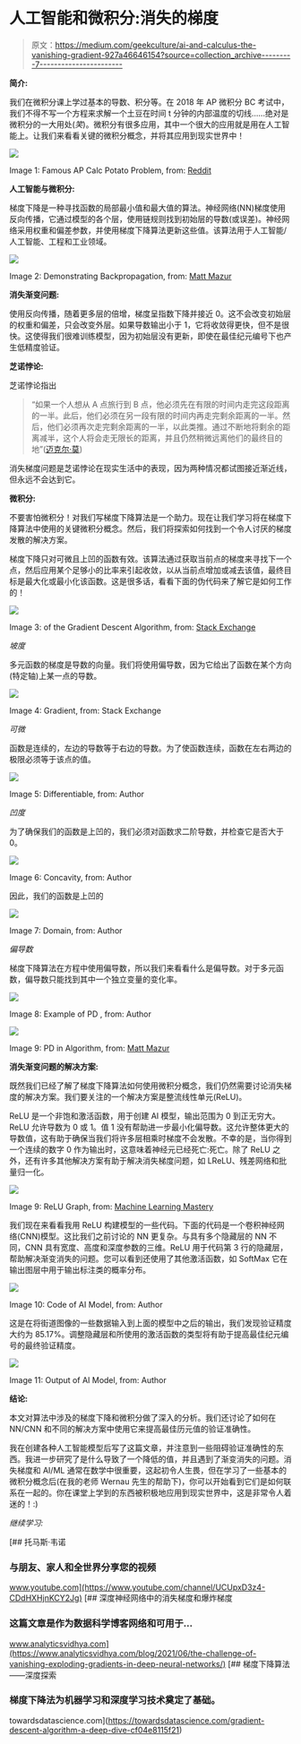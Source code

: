 # 人工智能和微积分:消失的梯度

> 原文：<https://medium.com/geekculture/ai-and-calculus-the-vanishing-gradient-927a46646154?source=collection_archive---------7----------------------->

**简介:**

我们在微积分课上学过基本的导数、积分等。在 2018 年 AP 微积分 BC 考试中，我们不得不写一个方程来求解一个土豆在时间 t 分钟的内部温度的切线……绝对是微积分的一大用处(*笑*)。微积分有很多应用，其中一个很大的应用就是用在人工智能上。让我们来看看关键的微积分概念，并将其应用到现实世界中！

![](img/b5c6c7df2bfcdf36017aa02967ad9aaa.png)

Image 1: Famous AP Calc Potato Problem, from: [Reddit](https://www.reddit.com/r/MemeEconomy/comments/6a90jg/quick_buy_ap_calc_bc_potato_memes_before_its_too/)

**人工智能与微积分:**

梯度下降是一种寻找函数的局部最小值和最大值的算法。神经网络(NN)梯度使用反向传播，它通过模型的各个层，使用链规则找到初始层的导数(或误差)。神经网络采用权重和偏差参数，并使用梯度下降算法更新这些值。该算法用于人工智能/人工智能、工程和工业领域。

![](img/5602d0a403785fbd316c19a1e2bd4c6a.png)

Image 2: Demonstrating Backpropagation, from: [Matt Mazur](https://mattmazur.com/2015/03/17/a-step-by-step-backpropagation-example/)

**消失渐变问题:**

使用反向传播，随着更多层的倍增，梯度呈指数下降并接近 0。这不会改变初始层的权重和偏差，只会改变外层。如果导数输出小于 1，它将收敛得更快，但不是很快。这使得我们很难训练模型，因为初始层没有更新，即使在最佳纪元编号下也产生低精度验证。

**芝诺悖论:**

芝诺悖论指出

> “如果一个人想从 A 点旅行到 B 点，他必须先在有限的时间内走完这段距离的一半。此后，他们必须在另一段有限的时间内再走完剩余距离的一半。然后，他们必须再次走完剩余距离的一半，以此类推。通过不断地将剩余的距离减半，这个人将会走无限长的距离，并且仍然稍微远离他们的最终目的地”([迈克尔·莫](https://www.futurescienceleaders.com/blog/2021/03/zenos-dichotomy-paradox/#:~:text=Once%20upon%20a%20time%2C%20an,a%20finite%20amount%20of%20time.))

消失梯度问题是芝诺悖论在现实生活中的表现，因为两种情况都试图接近渐近线，但永远不会达到它。

**微积分:**

不要害怕微积分！对我们写梯度下降算法是一个助力。现在让我们学习将在梯度下降算法中使用的关键微积分概念。然后，我们将探索如何找到一个令人讨厌的梯度发散的解决方案。

梯度下降只对可微且上凹的函数有效。该算法通过获取当前点的梯度来寻找下一个点，然后应用某个足够小的比率来引起收敛，以从当前点增加或减去该值，最终目标是最大化或最小化该函数。这是很多话，看看下面的伪代码来了解它是如何工作的！

![](img/98f019d9c46fffb507f7095172d2ebb5.png)

Image 3: of the Gradient Descent Algorithm, from: [Stack Exchange](https://stats.stackexchange.com/questions/166575/what-happens-when-i-use-gradient-descent-over-a-zero-slope)

*坡度*

多元函数的梯度是导数的向量。我们将使用偏导数，因为它给出了函数在某个方向(特定轴)上某一点的导数。

![](img/7616303109ecfa0ae62505aba501c4d0.png)

Image 4: Gradient, from: Stack Exchange

*可微*

函数是连续的，左边的导数等于右边的导数。为了使函数连续，函数在左右两边的极限必须等于该点的值。

![](img/9ded5c3d7cb050be85c443cda75aadc3.png)

Image 5: Differentiable, from: Author

*凹度*

为了确保我们的函数是上凹的，我们必须对函数求二阶导数，并检查它是否大于 0。

![](img/727dbfbfd05ce86fbef89e9e60aeadda.png)

Image 6: Concavity, from: Author

因此，我们的函数是上凹的

![](img/3a72c1f30e65bac11dbf67d3c5a339f2.png)

Image 7: Domain, from: Author

*偏导数*

梯度下降算法在方程中使用偏导数，所以我们来看看什么是偏导数。对于多元函数，偏导数只能找到其中一个独立变量的变化率。

![](img/4714ffcbba1abecd59daa27dca7feebc.png)

Image 8: Example of PD , from: Author

![](img/1b7634c49abd153d00f24684d8f1ab89.png)

Image 9: PD in Algorithm, from: [Matt Mazur](https://mattmazur.com/2015/03/17/a-step-by-step-backpropagation-example/)

**消失渐变问题的解决方案:**

既然我们已经了解了梯度下降算法如何使用微积分概念，我们仍然需要讨论消失梯度的解决方案。我们要关注的一个解决方案是整流线性单元(ReLU)。

ReLU 是一个非饱和激活函数，用于创建 AI 模型，输出范围为 0 到正无穷大。ReLU 允许导数为 0 或 1。值 1 没有帮助进一步最小化偏导数。这允许整体更大的导数值，这有助于确保当我们将许多层相乘时梯度不会发散。不幸的是，当你得到一个连续的数字 0 作为输出时，这意味着神经元已经死亡:死亡。除了 ReLU 之外，还有许多其他解决方案有助于解决消失梯度问题，如 LReLU、残差网络和批量归一化。

![](img/c2c9283a6182273d2e56fff3ef3a6876.png)

Image 9: ReLU Graph, from: [Machine Learning Mastery](https://machinelearningmastery.com/rectified-linear-activation-function-for-deep-learning-neural-networks/)

我们现在来看看我用 ReLU 构建模型的一些代码。下面的代码是一个卷积神经网络(CNN)模型。这比我们之前讨论的 NN 更复杂。与具有多个隐藏层的 NN 不同，CNN 具有宽度、高度和深度参数的三维。ReLU 用于代码第 3 行的隐藏层，帮助解决渐变消失的问题。您可以看到还使用了其他激活函数，如 SoftMax 它在输出图层中用于输出标注类的概率分布。

![](img/eddb4bbc88921bc82b6977b5ffd028bd.png)

Image 10: Code of AI Model, from: Author

这是在将街道图像的一些数据输入到上面的模型中之后的输出，我们发现验证精度大约为 85.17%。调整隐藏层和所使用的激活函数的类型将有助于提高最佳纪元编号的最终验证精度。

![](img/9f016cc41585262d734a8b5a1b2f1940.png)

Image 11: Output of AI Model, from: Author

**结论:**

本文对算法中涉及的梯度下降和微积分做了深入的分析。我们还讨论了如何在 NN/CNN 和不同的解决方案中使用它来提高最佳历元值的验证准确性。

我在创建各种人工智能模型后写了这篇文章，并注意到一些阻碍验证准确性的东西。我进一步研究了是什么导致了一个降低的值，并且遇到了渐变消失的问题。消失梯度和 AI/ML 通常在数学中很重要，这起初令人生畏，但在学习了一些基本的微积分概念后(在我的老师 Wernau 先生的帮助下)，你可以开始看到它们是如何联系在一起的。你在课堂上学到的东西被积极地应用到现实世界中，这是非常令人着迷的！:)

*继续学习:*

[](https://www.youtube.com/channel/UCUpxD3z4-CDdHXHjnKCY2Jg) [## 托马斯·韦诺

### 与朋友、家人和全世界分享您的视频

www.youtube.com](https://www.youtube.com/channel/UCUpxD3z4-CDdHXHjnKCY2Jg) [](https://www.analyticsvidhya.com/blog/2021/06/the-challenge-of-vanishing-exploding-gradients-in-deep-neural-networks/) [## 深度神经网络中的消失梯度和爆炸梯度

### 这篇文章是作为数据科学博客网络和可用于…

www.analyticsvidhya.com](https://www.analyticsvidhya.com/blog/2021/06/the-challenge-of-vanishing-exploding-gradients-in-deep-neural-networks/) [](https://towardsdatascience.com/gradient-descent-algorithm-a-deep-dive-cf04e8115f21) [## 梯度下降算法——深度探索

### 梯度下降法为机器学习和深度学习技术奠定了基础。

towardsdatascience.com](https://towardsdatascience.com/gradient-descent-algorithm-a-deep-dive-cf04e8115f21)